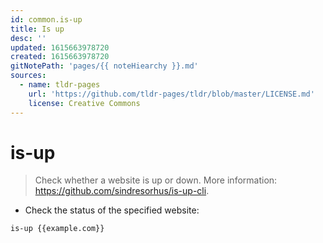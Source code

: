 ```yaml
---
id: common.is-up
title: Is up
desc: ''
updated: 1615663978720
created: 1615663978720
gitNotePath: 'pages/{{ noteHiearchy }}.md'
sources:
  - name: tldr-pages
    url: 'https://github.com/tldr-pages/tldr/blob/master/LICENSE.md'
    license: Creative Commons
---
```

# is-up

> Check whether a website is up or down.
> More information: <https://github.com/sindresorhus/is-up-cli>.

- Check the status of the specified website:

`is-up {{example.com}}`

